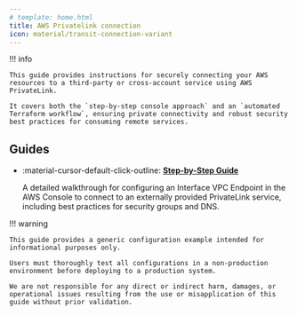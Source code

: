 ```yaml
---
# template: home.html
title: AWS Privatelink connection
icon: material/transit-connection-variant
---
```


!!! info

    This guide provides instructions for securely connecting your AWS resources to a third-party or cross-account service using AWS PrivateLink.

    It covers both the `step-by-step console approach` and an `automated Terraform workflow`, ensuring private connectivity and robust security best practices for consuming remote services.

## Guides

<div class="grid cards" markdown>

-   :material-cursor-default-click-outline: [**Step-by-Step Guide**](step-by-step/index.md)

    A detailed walkthrough for configuring an Interface VPC Endpoint in the AWS Console to connect to an externally provided PrivateLink service, including best practices for security groups and DNS.

</div>

!!! warning

    This guide provides a generic configuration example intended for informational purposes only.

    Users must thoroughly test all configurations in a non-production environment before deploying to a production system.

    We are not responsible for any direct or indirect harm, damages, or operational issues resulting from the use or misapplication of this guide without prior validation.